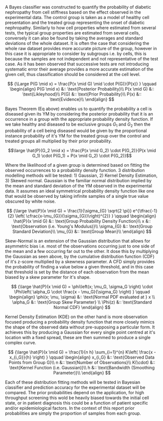 A Bayes classifier was constructed to quantify the probability of diabetic nephropathy from cell stiffness based on the effect observed in the experimental data. The control group is taken as a model of healthy cell presentation and the treated group representing the onset of diabetic nephropathy. Similarly to how cell properties where estimated from several tests, the typical group properties are estimated from several cells, conversely it can also be found by taking the averages and standard deviations of the whole dataset. It is often the case that considering the whole raw dataset provides more accurate picture of the group, however in this case it is appropriate to consider by subgroups i.e. by cells, this is because the samples are not independent and not representative of the test case. As it has been observed that successive tests are not introducing systematic error their average provides a more accurate estimation of the given cell, thus classification should be considered at the cell level.

$$
{\Large  
P(G \mid x) = \frac{P(x \mid G) \mid \cdot P(G)}{P(x)}  
}  
\qquad  
\begin{align}  
P(G \mid x) &:: \text{Posterior Probability}\\
P(x \mid G) &:: \text{Likleyhood}\\
P(G)   &:: \text{Prior Probability}\\
P(x)   &:: \text{Evidence}\\
\end{align}
$$

Bayes Theorem (Eq above) enables us to quantify the probability a cell is diseased given its YM by considering the posterior probability that it is an occurrence in a group with the appropriate probability density function. If we take healthy and diseased to be exclusive groups $G_{1}$ and $G_{2}$ then the probability of a cell being diseased would be given by the proportional instance probability of it's YM for the treated group over the control and treated groups all multiplied by their prior probability.

$$\large \hat{P}(G_2 \mid x) = \frac{P(x \mid G_2) \cdot P(G_2)}{P(x \mid G_1) \cdot P(G_1) + P(x \mid G_2) \cdot P(G_2)}$$

Where the likelihood of a given group is determined based on fitting the observed occurrences to a probability density function. 3 distribution modelling methods will be tested: 1) Gaussian, 2) Kernel Density Estimation, 3) Skewed normal. 
Gaussian is the familiar normal distribution implied by the mean and standard deviation of the YM observed in the experimental data. It assumes an ideal symmetrical probability density function like one that would be observed by taking infinite samples of a single true value obscured by white noise. 

$$
{\large  
\hat{P}(x \mid G) =  
\frac{1}{\sigma_{G} \sqrt{2 \pi}}  
e^{\tfrac{-1}{2}  
\left( \cfrac{x-\mu_{G}}{\sigma_{G}}\right)^{2}}  
}  
\qquad  
\begin{align}  
\hat{P}(x \mid G) &:: \text{Group Probability Density Function}\\
x           &:: \text{Observation (i.e. Young's Modulus)}\\
\sigma_{G}  &:: \text{Group Standard Deviation}\\
\mu_{G}     &:: \text{Group Mean}\\
\end{align}
$$

Skew-Normal is an extension of the Gaussian distribution that allows for asymmetric bias i.e. most of the observations occurring just to one side of the mean and a few occurring far out to the other. It dose this by multiplying the Gaussian as seen above, by the cumulative distribution function (CDF) of it's z-score multiplied by a skewness parameter. A CFD simply provides the probability of finding a value below a given threshold, and in this case that threshold is set by the distance of each observation from the mean biased by a skew parameter for it's shape. 

$$
{\large
\hat{P}(x \mid G) =  
\phi\left(x; \mu_G, \sigma_G \right)
\cdot  
\Phi\left(  
\alpha_G \cdot \frac{x - \mu_G}{\sigma_G}  
\right)
}
\qquad
\begin{align}
\phi(x; \mu, \sigma) &:: \text{Normal PDF evaluated at } x \\
\alpha_G          &:: \text{Group Skew Parameter} \\
\Phi(z)           &:: \text{Standard Normal CDF}
\end{align}
$$

Kernel Density Estimation (KDE) on the other hand is more observation focused producing a probability density function that more closely mimics the shape of the observed data without pre-supposing a particular form. It achieves this by producing a Gaussian for every single point centred at it's location with a fixed spread, these are then summed to produce a single complex curve.

$$
{\large  
\hat{P}(x \mid G) =  
\frac{1}{n h} \sum_{i=1}^{n} K\left( \frac{x - x_{i_G}}{h} \right)  
}  
\qquad  
\begin{align}  
x_{i_G}           &:: \text{Observed Data Points from Group G}\\
n                 &:: \text{Number of Observations}\\
K(\cdot)          &:: \text{Kernel Function (i.e. Gaussian)}\\
h                 &:: \text{Bandwidth (Smoothing Parameter)}\\
\end{align}
$$

Each of these distribution fitting methods will be tested in Bayesian classifier and prediction accuracy for the experimental dataset will be compared.
The prior probabilities depend on the application, for high throughput screening this wold be heavily biased towards the initial cell state, or in patient diagnosis this could be a function of patient specific and/or epidemiological factors. In the context of this report prior probabilities are simply the proportion of samples from each group.